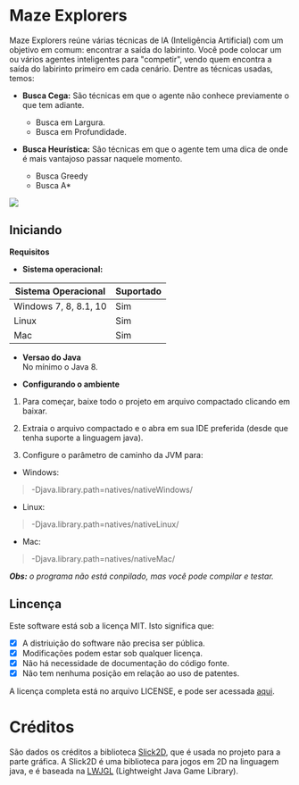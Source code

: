 # Maze Explorers

Maze Explorers reúne várias técnicas de IA (Inteligência Artificial) 
com um objetivo em comum: encontrar a saída do labirinto.
Você pode colocar um ou vários agentes inteligentes para "competir", vendo quem encontra a saída 
do labirinto primeiro em cada cenário.
Dentre as técnicas usadas, temos:
- **Busca Cega:** São técnicas em que o agente não conhece previamente o que tem adiante.
	- Busca em Largura.
	- Busca em Profundidade.
	
- **Busca Heurística:** São  técnicas em que o agente tem uma dica de onde é mais vantajoso passar naquele momento.
	- Busca Greedy
	- Busca A*

![](https://imageshack.com/i/pnc6YM3Fp)

## Iniciando

**Requisitos**

- **Sistema operacional:**

| Sistema Operacional   | Suportado |
|-----------------------|-----------|
| Windows 7, 8, 8.1, 10 | Sim       |
| Linux                 | Sim |
| Mac                   | Sim |

- **Versao do Java**  
No mínimo o Java 8.

- **Configurando o ambiente**
1. Para começar, baixe todo o projeto em arquivo
compactado clicando em baixar. 

2. Extraia o arquivo compactado e o abra em 
sua IDE preferida (desde que tenha suporte a 
linguagem  java).

3. Configure o parâmetro de caminho da JVM
para:
- Windows: 
> -Djava.library.path=natives/nativeWindows/

- Linux:
> -Djava.library.path=natives/nativeLinux/

- Mac:
> -Djava.library.path=natives/nativeMac/

_**Obs:** o programa não está conpilado,
mas você pode compilar e testar._

## Lincença
Este software está sob a licença MIT. Isto significa que:
- [x] A distriuição do software não precisa ser pública.
- [x] Modificações podem estar sob qualquer licença.
- [x] Não há necessidade de documentação do código fonte.
- [x] Não tem nenhuma posição em relação ao uso de patentes.

A licença completa está no arquivo LICENSE, e pode ser acessada [aqui]().
# Créditos
São dados os créditos a biblioteca [Slick2D](http://slick.ninjacave.com/), 
que é usada no projeto para a parte gráfica. A Slick2D é uma biblioteca para jogos em 2D
na linguagem java, e é baseada na [LWJGL](https://www.lwjgl.org/) (Lightweight Java Game Library).